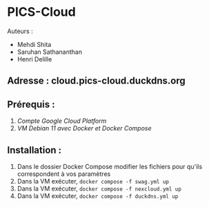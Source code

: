# PICS-Cloud
 
Auteurs : 
* Mehdi Shita
* Saruhan Sathananthan
* Henri Delille

## Adresse : cloud.pics-cloud.duckdns.org

## Prérequis :

1. _Compte Google Cloud Platform_
2. _VM Debian 11 avec Docker et Docker Compose_

## Installation :
1. Dans le dossier Docker Compose modifier les fichiers pour qu'ils correspondent à vos paramètres
2. Dans la VM exécuter, ```docker compose -f swag.yml up```
3. Dans la VM exécuter, ```docker compose -f nexcloud.yml up```
4. Dans la VM exécuter, ```docker compose -f duckdns.yml up```
